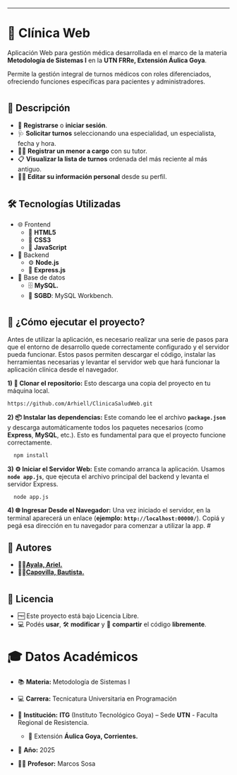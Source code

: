 ---
#   🏥      **Clínica Web**

Aplicación Web para gestión médica desarrollada en el marco de la materia **Metodología de Sistemas I** en la **UTN FRRe, Extensión Áulica Goya**.

Permite la gestión integral de turnos médicos con roles diferenciados, ofreciendo funciones específicas para pacientes y administradores.



#
## 🧾 Descripción

 - 📝 **Registrarse** o **iniciar sesión**.
 - 🩺 **Solicitar turnos** seleccionando una especialidad, un especialista, fecha y hora.
 - 👨‍👧 **Registrar un menor a cargo** con su tutor.
 - 📋 **Visualizar la lista de turnos** ordenada del más reciente al más antiguo.
 - 🧑‍💻 **Editar su información personal** desde su perfil.


#
## 🛠️ Tecnologías Utilizadas

- 🌐 Frontend
    - 🧱 **HTML5**
    - 🎨 **CSS3**
    - 🧠 **JavaScript**   
- 🔧 Backend
    - ⚙️ **Node.js**
    - 🚏 **Express.js**
-  🐬 Base de datos
    - 🗄️ **MySQL.**
    - 🧰 **SGBD**: MySQL Workbench.
#
## 🚀 **¿Cómo ejecutar el proyecto?**

Antes de utilizar la aplicación, es necesario realizar una serie de pasos para que el entorno de desarrollo quede correctamente configurado y el servidor pueda funcionar. Estos pasos permiten descargar el código, instalar las herramientas necesarias y levantar el servidor web que hará funcionar la aplicación clínica desde el navegador.

**1) 🧬 Clonar el repositorio:**
    Esto descarga una copia del proyecto en tu máquina local.    
    
    https://github.com/Arhiell/ClinicaSaludWeb.git

**2) 📦 Instalar las dependencias:**
Este comando lee el archivo **```package.json```** y descarga automáticamente todos los paquetes necesarios (como **Express**, **MySQL**, etc.).
Esto es fundamental para que el proyecto funcione correctamente.

```bash
  npm install
```
**3) ⚙️ Iniciar el Servidor Web:**
Este comando arranca la aplicación. Usamos **```node app.js```**, que ejecuta el archivo principal del backend y levanta el servidor Express.

      node app.js

**4) 🌐 Ingresar Desde el Navegador:**
Una vez iniciado el servidor, en la terminal aparecerá un enlace (**ejemplo:** **```http://localhost:00000/```**). Copiá y pegá esa dirección en tu navegador para comenzar a utilizar la app.
    #
## 👥 Autores

- 👨‍💻[**Ayala, Ariel.**](https://github.com/Arhiell)
- 👨‍💻[**Capovilla, Bautista.**](https://github.com/BautiC-9)

#
## 📝 Licencia

- 🆓 Este proyecto está bajo Licencia Libre.
- 💻 Podés **usar**, 🛠️ **modificar** y 🤝 **compartir** el código **libremente**.
#
# 🎓 Datos Académicos
* 📚 **Materia:** Metodología de Sistemas I
* 💻 **Carrera:** Tecnicatura Universitaria en Programación
* 🏫 **Institución:** **ITG** (Instituto Tecnológico Goya) – Sede **UTN** - Faculta Regional de Resistencia.
    * 📍 Extensión **Áulica Goya, Corrientes.**

* 📅 **Año:** 2025

* 👨‍🏫 **Profesor:** Marcos Sosa

